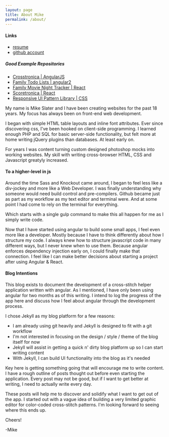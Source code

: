 ```yaml
---
layout: page
title: About Mike
permalink: /about/
---
```


#### Links

- [resume](/ms_assets/pdf/resume-current.pdf)
- [github account](https://github.com/slatron)

##### Good Example Repositories

- [Crosstronica \| AngularJS](https://github.com/slatron/crosstronica)
- [Family Todo Lists \| angular2](https://github.com/slatron/slater-todo-lists)
- [Family Movie Night Tracker \| React](https://github.com/slatron/movie-night)
- [Scoretronica \| React](https://github.com/slatron/scoretronica)
- [Responsive UI Pattern Library \| CSS](https://github.com/slatron/ui-patterns/)

My name is Mike Slater and I have been creating websites for the past 18 years. My focus has always been on front-end web development.

I began with simple HTML table layouts and inline font attributes. Ever since discovering css, I've been hooked on client-side programming.  I learned enough PHP and SQL for basic server-side functionality, but felt more at home writing jQuery plugins than databases. At least early on.

For years I was content turning custom designed photoshop mocks into working websites. My skill with writing cross-browser HTML, CSS and Javascript greatyly increased.

#### To a higher-level in js

Around the time Sass and Knockout came around, I began to feel less like a div-jockey and more like a Web Developer. I was finally understanding why someone would need build control and pre-compilers. Github became just as part as my workflow as my text editor and terminal were. And at some point I had come to rely on the terminal for everything.

Which starts with a single gulp command to make this all happen for me as I simply write code.

Now that I have started using angular to build some small apps, I feel even more like a developer. Mostly because I have to think differently about how I structure my code. I always knew how to structure javascript code in many different ways, but I never knew when to use them. Because angular enforces dependency injection early on, I could finally make that connection. I feel like I can make better decisions about starting a project after using Angular & React.

#### Blog Intentions

This blog exists to document the development of a cross-stitch helper application written with angular. As I mentioned, I have only been using angular for two months as of this writing. I intend to log the progress of the app here and discuss how I feel about angular through the development process.

I chose Jekyll as my blog platform for a few reasons:

- I am already using git heavily and Jekyll is designed to fit with a git workflow
- I'm not interested in focusing on the design / style / theme of the blog itself for now
- Jekyll will assist in getting a quick n' dirty blog platform up so I can start writing content
- With Jekyll, I can build UI functionality into the blog as it's needed

Key here is getting something going that will encourage me to write content. I have a rough outline of posts thought out before even starting the application. Every post may not be good, but if I want to get better at writing, I need to actually write every day.

These posts will help me to discover and solidify what I want to get out of the app. I started out with a vague idea of building a very limited graphic editor for color-coded cross-stitch patterns. I'm looking forward to seeing where this ends up.

Cheers!

-Mike

